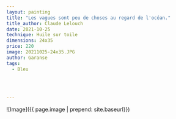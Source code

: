 ```yaml
---
layout: painting
title: "Les vagues sont peu de choses au regard de l'océan."   
title_author: Claude Lelouch 
date: 2021-10-25
technique: Huile sur toile
dimensions: 24x35
price: 220
image: 20211025-24x35.JPG
author: Garanse
tags:
  - Bleu
  
  
  
  
---
```

![Image]({{ page.image | prepend: site.baseurl}})

